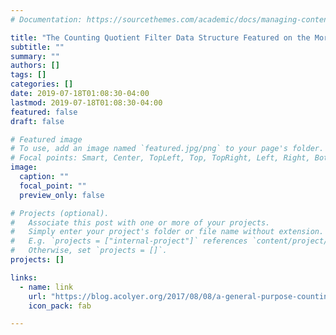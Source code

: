 ```yaml
---
# Documentation: https://sourcethemes.com/academic/docs/managing-content/

title: "The Counting Quotient Filter Data Structure Featured on the Morning Paper"
subtitle: ""
summary: ""
authors: []
tags: []
categories: []
date: 2019-07-18T01:08:30-04:00
lastmod: 2019-07-18T01:08:30-04:00
featured: false
draft: false

# Featured image
# To use, add an image named `featured.jpg/png` to your page's folder.
# Focal points: Smart, Center, TopLeft, Top, TopRight, Left, Right, BottomLeft, Bottom, BottomRight.
image:
  caption: ""
  focal_point: ""
  preview_only: false

# Projects (optional).
#   Associate this post with one or more of your projects.
#   Simply enter your project's folder or file name without extension.
#   E.g. `projects = ["internal-project"]` references `content/project/deep-learning/index.md`.
#   Otherwise, set `projects = []`.
projects: []

links:
  - name: link
    url: "https://blog.acolyer.org/2017/08/08/a-general-purpose-counting-filter-making-every-bit-count/"
    icon_pack: fab

---
```

